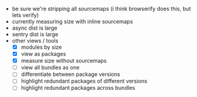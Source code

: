 - be sure we're stripping all sourcemaps (i think browserify does this, but lets verify)
- currently measuring size with inline sourcemaps 
- async dist is large
- sentry dist is large
- other views / tools
  - [x] modules by size
  - [x] view as packages
  - [x] measure size without sourcemaps
  - [ ] view all bundles as one
  - [ ] differentiate between package versions
  - [ ] highlight redundant packages of different versions
  - [ ] highlight redundant packages across bundles